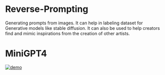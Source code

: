 # Reverse-Prompting
Generating prompts from images. It can help in labeling dataset for Generative models like stable diffusion. It can also be used to help creators find and mimic inspirations from the creation of other artists.

# MiniGPT4
[![demo](figs/online_demo.png)](https://minigpt-4.github.io)
